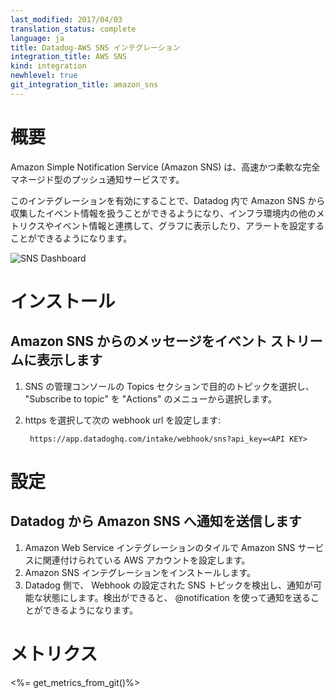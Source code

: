```yaml
---
last_modified: 2017/04/03
translation_status: complete
language: ja
title: Datadog-AWS SNS インテグレーション
integration_title: AWS SNS
kind: integration
newhlevel: true
git_integration_title: amazon_sns
---
```


<!-- # Overview

![SNS Dashboard](/static/images/snsdashboard.png)

Connect SNS to Datadog in order to:

* See SNS messages as events in your stream
* Send alert and event notifications to SNS -->

# 概要

Amazon Simple Notification Service (Amazon SNS) は、高速かつ柔軟な完全マネージド型のプッシュ通知サービスです。

このインテグレーションを有効にすることで、Datadog 内で Amazon SNS から収集したイベント情報を扱うことができるようになり、インフラ環境内の他のメトリクスやイベント情報と連携して、グラフに表示したり、アラートを設定することができるようになります。

![SNS Dashboard](/static/images/snsdashboard.png)


<!-- # Installation

## Receiving SNS Messages In the Event Stream

1.  On the Topics section of the SNS Management console, select the desired topic and click Create Subscription
1.  Select https and enter the following webhook url:

        https://app.datadoghq.com/intake/webhook/sns?api_key=<API KEY> -->

# インストール

## Amazon SNS からのメッセージをイベント ストリームに表示します

1. SNS の管理コンソールの Topics セクションで目的のトピックを選択し、 "Subscribe to topic" を "Actions" のメニューから選択します。
2. https を選択して次の webhook url を設定します:

        https://app.datadoghq.com/intake/webhook/sns?api_key=<API KEY>


<!-- # Configuration

## Sending SNS Notifications from Datadog

1.  Configure the AWS account that is associated with an SNS service on the AWS integration tile
2.  Install the SNS integration
3.  Datadog will detect your configured SNS topics and demonstrate the @ notifications you can use below (e.g., "@sns-topic-name") -->

# 設定

## Datadog から Amazon SNS へ通知を送信します

1. Amazon Web Service インテグレーションのタイルで Amazon SNS サービスに関連付けられている AWS アカウントを設定します。
2. Amazon SNS インテグレーションをインストールします。
3. Datadog 側で、 Webhook の設定された SNS トピックを検出し、通知が可能な状態にします。検出ができると、 @notification を使って通知を送ることができるようになります。


<!-- # Metrics

<%= get_metrics_from_git()%>
 -->

# メトリクス

<%= get_metrics_from_git()%>
